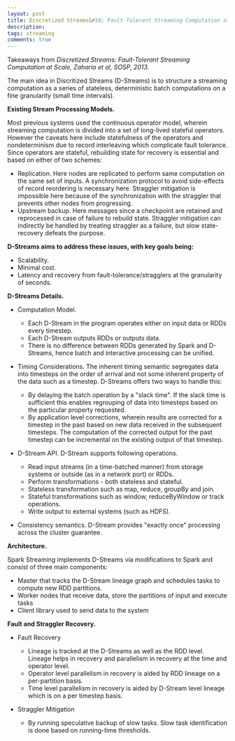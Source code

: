 ```yaml
---
layout: post
title: Discretized Streams&#58; Fault-Tolerant Streaming Computation at Scale.
description: 
tags: streaming
comments: true
---
```


Takeaways from *Discretized Streams: Fault-Tolerant Streaming Computation at Scale, Zaharia et al, SOSP, 2013.*

The main idea in Discritized Streams (D-Streams) is to structure a streaming computation as a series of stateless, deterministic batch computations on a fine granularity (small time intervals). 
 
**Existing Stream Processing Models.**

Most previous systems used the continuous operator model, wherein streaming computation is divided into a set of long-lived stateful operators. However the caveats here include statefulness of the operators and nondeterminism due to record interleaving which complicate fault tolerance. Since operators are stateful, rebuilding state for recovery is essential and based on either of two schemes:

- Replication. Here nodes are replicated to perform same computation on the same set of inputs. A synchronization protocol to avoid side-effects of record reordering is necessary here. Straggler mitigation is impossible here because of the synchronization with the straggler that prevents other nodes from progressing.
- Upstream backup. Here messages since a checkpoint are retained and reprocessed in case of failure to rebuild state. Straggler mitigation can indirectly be handled by treating straggler as a failure, but slow state-recovery defeats the purpose.
 
**D-Streams aims to address these issues, with key goals being:**

- Scalability.
- Minimal cost.
- Latency and recovery from fault-tolerance/stragglers at the granularity of seconds.
 
**D-Streams Details.**

- Computation Model.
	- Each D-Stream in the program operates either on input data or RDDs every timestep.
	- Each D-Stream outputs RDDs or outputs data.
	- There is no difference between RDDs generated by Spark and D-Streams, hence batch and interactive processing can be unified.

- Timing Considerations.
The inherent timing semantic segregates data into timesteps on the order of arrival and not some inherent property of the data such as a timestep. D-Streams offers two ways to handle this:
	- By delaying the batch operation by a "slack time". If the slack time is sufficient this enables regrouping of data into timesteps based on the particular property requested.
	- By application level corrections, wherein results are corrected for a timestep in the past based on new data received in the subsequent timesteps. The computation of the corrected output for the past timestep can be incremental on the existing output of that timestep.
 
- D-Stream API.
D-Stream supports following operations.
	- Read input streams (in a time-batched manner) from storage systems or outside (as in a network port) or RDDs.
	- Perform transformations - both stateless and stateful. 
	- Stateless transformation such as map, reduce, groupBy and join.
	- Stateful transformations such as window, reduceByWindow or track operations.
	- Write output to external systems (such as HDFS). 
 
- Consistency semantics.
D-Stream provides "exactly once" processing across the cluster guarantee.
 
**Architecture.**

Spark Streaming implements D-Streams via modifications to Spark and consist of three main components:

- Master that tracks the D-Stream lineage graph and schedules tasks to compute new RDD partitions.
- Worker nodes that receive data, store the partitions of input and execute tasks
- Client library used to send data to the system
 
**Fault and Straggler Recovery.**

- Fault Recovery
	- Lineage is tracked at the D-Streams as well as the RDD level. Lineage helps in recovery and parallelism in recovery at the time and operator level.
	- Operator level parallelism in recovery is aided by RDD lineage on a per-partition basis. 
	- Time level parallelism in recovery is aided by D-Stream level lineage which is on a per timestep basis.
 
- Straggler Mitigation
	- By running speculative backup of slow tasks. Slow task identification is done based on running-time thresholds.